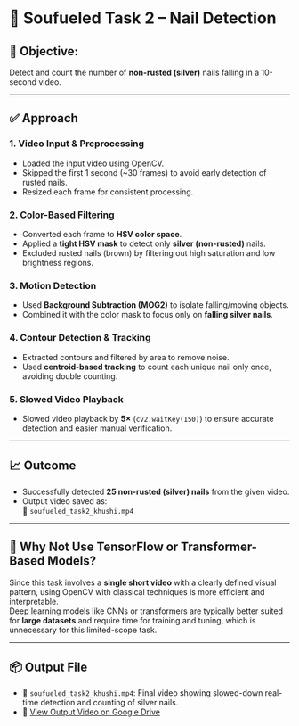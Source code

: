 # 🧾 Soufueled Task 2 – Nail Detection 

## 🎯 Objective:
Detect and count the number of **non-rusted (silver)** nails falling in a 10-second video.

---

## ✅ Approach

### 1. Video Input & Preprocessing
- Loaded the input video using OpenCV.
- Skipped the first 1 second (~30 frames) to avoid early detection of rusted nails.
- Resized each frame for consistent processing.

### 2. Color-Based Filtering
- Converted each frame to **HSV color space**.
- Applied a **tight HSV mask** to detect only **silver (non-rusted)** nails.
- Excluded rusted nails (brown) by filtering out high saturation and low brightness regions.

### 3. Motion Detection
- Used **Background Subtraction (MOG2)** to isolate falling/moving objects.
- Combined it with the color mask to focus only on **falling silver nails**.

### 4. Contour Detection & Tracking
- Extracted contours and filtered by area to remove noise.
- Used **centroid-based tracking** to count each unique nail only once, avoiding double counting.

### 5. Slowed Video Playback
- Slowed video playback by **5×** (`cv2.waitKey(150)`) to ensure accurate detection and easier manual verification.

---

## 📈 Outcome
- Successfully detected **25 non-rusted (silver) nails** from the given video.
- Output video saved as:  
  🎥 `soufueled_task2_khushi.mp4`

---

## 🤔 Why Not Use TensorFlow or Transformer-Based Models?
Since this task involves a **single short video** with a clearly defined visual pattern, using OpenCV with classical techniques is more efficient and interpretable.  
Deep learning models like CNNs or transformers are typically better suited for **large datasets** and require time for training and tuning, which is unnecessary for this limited-scope task.

---

## 📦 Output File
- 🎥 `soufueled_task2_khushi.mp4`: Final video showing slowed-down real-time detection and counting of silver nails.
- 🔗 [View Output Video on Google Drive](https://drive.google.com/file/d/13wP8JHzTpmIKwVnzL3e1zmOk5t5wqzG_/view?usp=sharing)
